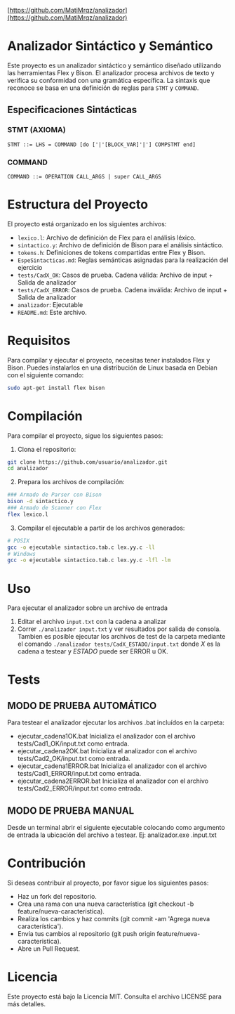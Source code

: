 [https://github.com/MatiMrqz/analizador](https://github.com/MatiMrqz/analizador)

# Analizador Sintáctico y Semántico
Este proyecto es un analizador sintáctico y semántico diseñado utilizando las herramientas Flex y Bison. El analizador procesa archivos de texto y verifica su conformidad con una gramática específica. La sintaxis que reconoce se basa en una definición de reglas para `STMT` y `COMMAND`.

## Especificaciones Sintácticas
### STMT (AXIOMA)
```
STMT ::= LHS = COMMAND [do ['|'[BLOCK_VAR]'|'] COMPSTMT end]
```
### COMMAND
```
COMMAND ::= OPERATION CALL_ARGS | super CALL_ARGS
```

# Estructura del Proyecto
El proyecto está organizado en los siguientes archivos:

- `lexico.l`: Archivo de definición de Flex para el análisis léxico.
- `sintactico.y`: Archivo de definición de Bison para el análisis sintáctico.
- `tokens.h`: Definiciones de tokens compartidas entre Flex y Bison.
- `EspeSintacticas.md`: Reglas semánticas asignadas para la realización del ejercicio
- `tests/CadX_OK`: Casos de prueba. Cadena válida: Archivo de input + Salida de analizador
- `tests/CadX_ERROR`: Casos de prueba. Cadena inválida: Archivo de input + Salida de analizador
- `analizador`: Ejecutable
- `README.md`: Este archivo.

# Requisitos
Para compilar y ejecutar el proyecto, necesitas tener instalados Flex y Bison. Puedes instalarlos en una distribución de Linux basada en Debian con el siguiente comando:

```sh
sudo apt-get install flex bison
```
# Compilación
Para compilar el proyecto, sigue los siguientes pasos:

1. Clona el repositorio:
```sh
git clone https://github.com/usuario/analizador.git
cd analizador
```
2. Prepara los archivos de compilación:
```sh
### Armado de Parser con Bison
bison -d sintactico.y
### Armado de Scanner con Flex
flex lexico.l
```
3. Compilar el ejecutable a partir de los archivos generados:
```sh
# POSIX
gcc -o ejecutable sintactico.tab.c lex.yy.c -ll
# Windows
gcc -o ejecutable sintactico.tab.c lex.yy.c -lfl -lm
```
# Uso
Para ejecutar el analizador sobre un archivo de entrada
1. Editar el archivo `input.txt` con la cadena a analizar
2. Correr `./analizador input.txt` y ver resultados por salida de consola. Tambien es posible ejecutar los archivos de test de la carpeta mediante el comando `./analizador tests/CadX_ESTADO/input.txt` donde _X_ es la cadena a testear y _ESTADO_ puede ser ERROR u OK.

# Tests
## MODO DE PRUEBA AUTOMÁTICO
Para testear el analizador ejecutar los archivos .bat incluídos en la carpeta:
- ejecutar_cadena1OK.bat
  Inicializa el analizador con el archivo tests/Cad1_OK/input.txt como entrada.
- ejecutar_cadena2OK.bat
  Inicializa el analizador con el archivo tests/Cad2_OK/input.txt como entrada.
- ejecutar_cadena1ERROR.bat
  Inicializa el analizador con el archivo tests/Cad1_ERROR/input.txt como entrada.
- ejecutar_cadena2ERROR.bat
  Inicializa el analizador con el archivo tests/Cad2_ERROR/input.txt como entrada.

## MODO DE PRUEBA MANUAL
Desde un terminal abrir el siguiente ejecutable colocando como argumento de entrada la ubicación del archivo a testear. Ej:
analizador.exe .input.txt

# Contribución
Si deseas contribuir al proyecto, por favor sigue los siguientes pasos:

- Haz un fork del repositorio.
- Crea una rama con una nueva característica (git checkout -b feature/nueva-caracteristica).
- Realiza los cambios y haz commits (git commit -am 'Agrega nueva característica').
- Envía tus cambios al repositorio (git push origin feature/nueva-caracteristica).
- Abre un Pull Request.

# Licencia
Este proyecto está bajo la Licencia MIT. Consulta el archivo LICENSE para más detalles.
